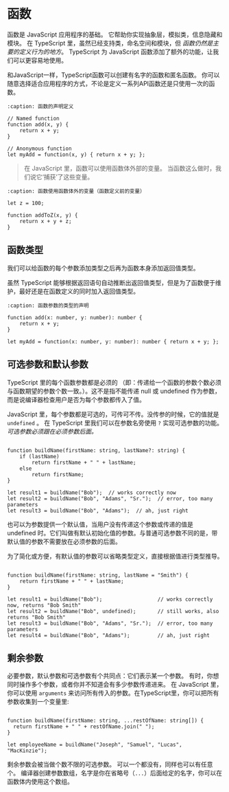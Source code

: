 # 函数

函数是 JavaScript 应用程序的基础。 它帮助你实现抽象层，模拟类，信息隐藏和模块。 在 TypeScript 里，虽然已经支持类，命名空间和模块，但 *函数仍然是主要的定义行为的地方*。 TypeScript 为 JavaScript 函数添加了额外的功能，让我们可以更容易地使用。

和JavaScript一样，TypeScript函数可以创建有名字的函数和匿名函数。 你可以随意选择适合应用程序的方式，不论是定义一系列API函数还是只使用一次的函数。


```{code-block} ts
:caption: 函数的声明定义

// Named function
function add(x, y) {
    return x + y;
}

// Anonymous function
let myAdd = function(x, y) { return x + y; };
```

> 在 JavaScript 里，函数可以使用函数体外部的变量。 当函数这么做时，我们说它‘捕获’了这些变量。

```{code-block} ts
:caption: 函数使用函数体外的变量（函数定义前的变量）

let z = 100;

function addToZ(x, y) {
    return x + y + z;
}
```


## 函数类型

我们可以给函数的每个参数添加类型之后再为函数本身添加返回值类型。 

虽然 TypeScript 能够根据返回语句自动推断出返回值类型，但是为了函数便于维护，最好还是在函数定义的同时加入返回值类型。

```{code-block} ts
:caption: 函数参数的类型的声明

function add(x: number, y: number): number {
    return x + y;
}

let myAdd = function(x: number, y: number): number { return x + y; };
```

## 可选参数和默认参数

TypeScript 里的每个函数参数都是必须的 （即：传递给一个函数的参数个数必须与函数期望的参数个数一致。）。这不是指不能传递 null 或 undefined 作为参数，而是说编译器检查用户是否为每个参数都传入了值。

JavaScript 里，每个参数都是可选的，可传可不传。没传参的时候，它的值就是 `undefined` 。 在 TypeScript 里我们可以在参数名旁使用 `?` 实现可选参数的功能。*可选参数必须跟在必须参数后面。* 

```{code-block} ts

function buildName(firstName: string, lastName?: string) {
    if (lastName)
        return firstName + " " + lastName;
    else
        return firstName;
}

let result1 = buildName("Bob");  // works correctly now
let result2 = buildName("Bob", "Adams", "Sr.");  // error, too many parameters
let result3 = buildName("Bob", "Adams");  // ah, just right
```

也可以为参数提供一个默认值，当用户没有传递这个参数或传递的值是 undefined 时。它们叫做有默认初始化值的参数。与普通可选参数不同的是，带默认值的参数不需要放在必须参数的后面。 

为了简化或方便，有默认值的参数可以省略类型定义，直接根据值进行类型推导。

```{code-block} ts

function buildName(firstName: string, lastName = "Smith") {
    return firstName + " " + lastName;
}

let result1 = buildName("Bob");                  // works correctly now, returns "Bob Smith"
let result2 = buildName("Bob", undefined);       // still works, also returns "Bob Smith"
let result3 = buildName("Bob", "Adams", "Sr.");  // error, too many parameters
let result4 = buildName("Bob", "Adams");         // ah, just right
```


## 剩余参数

必要参数，默认参数和可选参数有个共同点：它们表示某一个参数。 有时，你想同时操作多个参数，或者你并不知道会有多少参数传递进来。 在 JavaScript 里，你可以使用 `arguments` 来访问所有传入的参数。在TypeScript里，你可以把所有参数收集到一个变量里:

```{code-block} ts

function buildName(firstName: string, ...restOfName: string[]) {
  return firstName + " " + restOfName.join(" ");
}

let employeeName = buildName("Joseph", "Samuel", "Lucas", "MacKinzie");
```


剩余参数会被当做个数不限的可选参数。 可以一个都没有，同样也可以有任意个。 编译器创建参数数组，名字是你在省略号（`...`）后面给定的名字，你可以在函数体内使用这个数组。


